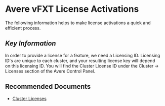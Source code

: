 <properties
    pageTitle="Avere vFXT License Activation"
    description="Activate licenses."
    infoBubbleText="Avere vFXT License Activations"
    authors="jbut"
    ms.author="jebutl"
    displayOrder="1"
    articleId="averevfxt-licenseactivation"
    diagnosticScenario=""
    selfHelpType="generic"
    supportTopicIds="32609692"
    resourceTags=""
    productPesIds="16506"
    cloudEnvironments="public"
    ownershipId="StorageMediaEdge_AvereVFXT"
/>

# Avere vFXT License Activations

The following information helps to make license activations a quick and efficient process.

## *Key Information*

In order to provide a license for a feature, we need a Licensing ID.  Licensing ID's are unique to each cluster, and your resulting license key will depend on this licensing ID.  You will find the Cluster License ID under the Cluster -> Licenses section of the Avere Control Panel.

## **Recommended Documents**

* [Cluster Licenses](https://azure.github.io/Avere/legacy/ops_guide/4_7/html/gui_licenses.html)
